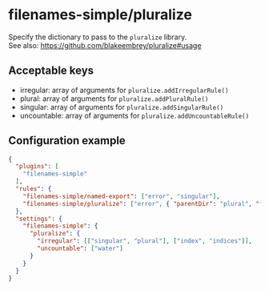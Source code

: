 # filenames-simple/pluralize
Specify the dictionary to pass to the `pluralize` library.  
See also: https://github.com/blakeembrey/pluralize#usage

## Acceptable keys
* irregular: array of arguments for `pluralize.addIrregularRule()`
* plural: array of arguments for `pluralize.addPluralRule()`
* singular: array of arguments for `pluralize.addSingularRule()`
* uncountable: array of arguments for `pluralize.addUncountableRule()`

## Configuration example
```json
{
  "plugins": [
    "filenames-simple"
  ],
  "rules": {
    "filenames-simple/named-export": ["error", "singular"],
    "filenames-simple/pluralize": ["error", { "parentDir": "plural", "file": "singular" }]
  },
  "settings": {
    "filenames-simple": {
      "pluralize": {
        "irregular": [["singular", "plural"], ["index", "indices"]],
        "uncountable": ["water"]
      }
    }
  }
}
```
